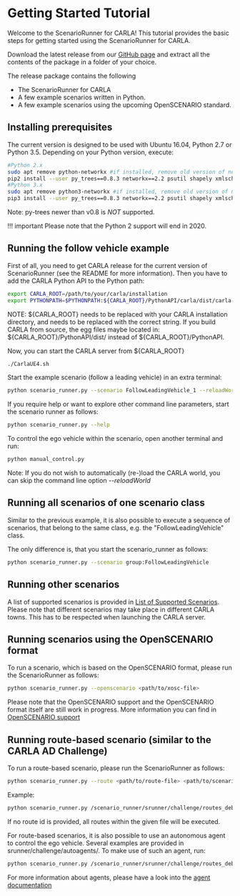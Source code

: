 # Getting Started Tutorial

Welcome to the ScenarioRunner for CARLA! This tutorial provides the basic steps
for getting started using the ScenarioRunner for CARLA.

Download the latest release from our [GitHub page](https://github.com/carla-simulator/scenario_runner/releases)
and extract all the contents of the package in a folder of your choice.

The release package contains the following

  * The ScenarioRunner for CARLA
  * A few example scenarios written in Python.
  * A few example scenarios using the upcoming OpenSCENARIO standard.

## Installing prerequisites
The current version is designed to be used with Ubuntu 16.04, Python 2.7 or
Python 3.5. Depending on your Python version, execute:
```bash
#Python 2.x
sudo apt remove python-networkx #if installed, remove old version of networkx
pip2 install --user py_trees==0.8.3 networkx==2.2 psutil shapely xmlschema
#Python 3.x
sudo apt remove python3-networkx #if installed, remove old version of networkx
pip3 install --user py_trees==0.8.3 networkx==2.2 psutil shapely xmlschema
```
Note: py-trees newer than v0.8 is *NOT* supported.

!!! important
    Please note that the Python 2 support will end in 2020.


## Running the follow vehicle example
First of all, you need to get CARLA release for the current version of ScenarioRunner (see the README for more information).
Then you have to add the CARLA Python API to the Python path:
```bash
export CARLA_ROOT=/path/to/your/carla/installation
export PYTHONPATH=$PYTHONPATH:${CARLA_ROOT}/PythonAPI/carla/dist/carla-<VERSION>.egg:${CARLA_ROOT}/PythonAPI/carla/agents:${CARLA_ROOT}/PythonAPI/carla
```
NOTE: ${CARLA_ROOT} needs to be replaced with your CARLA installation directory,
      and <VERSION> needs to be replaced with the correct string.
      If you build CARLA from source, the egg files maybe located in:
      ${CARLA_ROOT}/PythonAPI/dist/ instead of ${CARLA_ROOT}/PythonAPI.

Now, you can start the CARLA server from ${CARLA_ROOT}
```bash
./CarlaUE4.sh
```

Start the example scenario (follow a leading vehicle) in an extra terminal:
```bash
python scenario_runner.py --scenario FollowLeadingVehicle_1 --reloadWorld
```

If you require help or want to explore other command line parameters, start the scenario
runner as follows:
```bash
python scenario_runner.py --help
```

To control the ego vehicle within the scenario, open another terminal and run:
```bash
python manual_control.py
```

Note: If you do not wish to automatically (re-)load the CARLA world, you can
skip the command line option _--reloadWorld_

## Running all scenarios of one scenario class
Similar to the previous example, it is also possible to execute a sequence of scenarios,
that belong to the same class, e.g. the "FollowLeadingVehicle" class.

The only difference is, that you start the scenario_runner as follows:
```bash
python scenario_runner.py --scenario group:FollowLeadingVehicle
```

## Running other scenarios
A list of supported scenarios is provided in
[List of Supported Scenarios](list_of_scenarios.md). Please note that
different scenarios may take place in different CARLA towns. This has to be
respected when launching the CARLA server.

## Running scenarios using the OpenSCENARIO format
To run a scenario, which is based on the OpenSCENARIO format, please run the ScenarioRunner as follows:
```bash
python scenario_runner.py --openscenario <path/to/xosc-file>
```
Please note that the OpenSCENARIO support and the OpenSCENARIO format itself are still work in progress.
More information you can find in [OpenSCENARIO support](openscenario_support.md)

## Running route-based scenario (similar to the CARLA AD Challenge)
To run a route-based scenario, please run the ScenarioRunner as follows:
```bash
python scenario_runner.py --route <path/to/route-file> <path/to/scenario_sample_file> [route id]
```
Example:
```bash
python scenario_runner.py /scenario_runner/srunner/challenge/routes_debug.xml /scenario_runner/srunner/challenge/all_towns_traffic_scenarios1_3_4.json 0
```
If no route id is provided, all routes within the given file will be executed.

For route-based scenarios, it is also possible to use an autonomous agent to control the ego vehicle.
Several examples are provided in srunner/challenge/autoagents/. To make use of such an agent, run:
```bash
python scenario_runner.py /scenario_runner/srunner/challenge/routes_debug.xml /scenario_runner/srunner/challenge/all_towns_traffic_scenarios1_3_4.json 0 --agent /scenario_runner/srunner/challenge/autoagents/human_agent.py
```
For more information about agents, please have a look into the [agent documentation](agent_evaluation.md)

